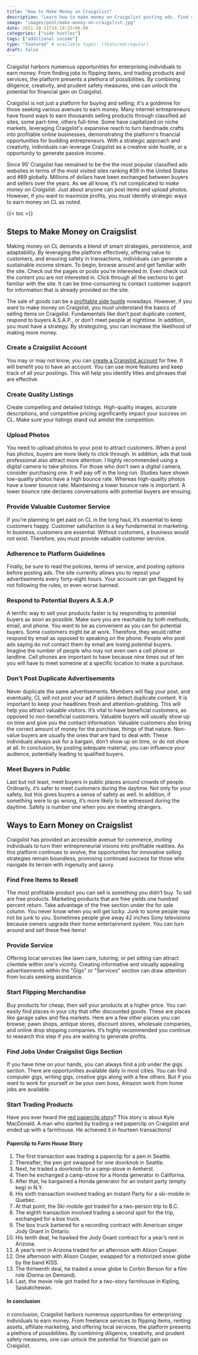 ```yaml
---
title: "How to Make Money on Craigslist"
description: "Learn how to make money on Craigslist posting ads. Find strategies and tips to maximize profits by buying, selling, and trading."
image: "images/post/make-money-on-craigslist.jpg"
date: 2011-10-11T14:19:25+06:00
categories: ["side hustles"]
tags: ["additional income"]
type: "featured" # available types: [featured/regular]
draft: false
---
```


Craigslist harbors numerous opportunities for enterprising individuals to earn money. From finding jobs to flipping items, and trading products and services,  the platform presents a plethora of possibilities. By combining diligence, creativity, and prudent safety measures, one can unlock the potential for financial gain on Craigslist. 

Craigslist is not just a platform for buying and selling; it's a goldmine for those seeking various avenues to earn money. Many internet entrepreneurs have found ways to earn thousands selling products through classified ad sites, some part-time, others full-time. Some have capitalized on niche markets, leveraging Craigslist's expansive reach to turn handmade crafts into profitable online businesses, demonstrating the platform's financial opportunities for budding entrepreneurs. With a strategic approach and creativity, individuals can leverage Craigslist as a creative side hustle, or a opportunity to generate passive income.

Since 95′ Craigslist has remained to be the the most popular classified ads websites in terms of the most visited sites ranking #39 in the United States and #89 globally. Millions of dollars have been exchanged between buyers and sellers over the years. As we all know, it’s not complicated to _make money on Craigslist_. Just about anyone can post items and upload photos. However, if you want to maximize profits, you must identify strategic ways to earn money on CL as noted. 

{{< toc >}}

## Steps to Make Money on Craigslist

Making money on CL demands a blend of smart strategies, persistence, and adaptability. By leveraging the platform effectively, offering value to customers, and ensuring safety in transactions, individuals can generate a sustainable income stream. To begin, browse around and get familiar with the site. Check out the pages or posts you’re interested in. Even check out the content you are not interested in. Click through all the sections to get familiar with the site. It can be time-consuming to contact customer support for information that is already provided on the site.

The sale of goods can be a [profitable side hustle](/blog/creative-side-hustles/) nowadays. However, if you want to make money on Craigslist, you must understand the basics of selling items on Craigslist. Fundamentals like don’t post duplicate content, respond to buyers A.S.A.P., or don’t meet people at nighttime. In addition, you must have a strategy. By strategizing, you can increase the likelihood of making more money.

### Create a Craigslist Account

You may or may not know, you can [create a Craigslist account](https://accounts.craigslist.org/signup/) for free. It will benefit you to have an account. You can use more features and keep track of all your postings. This will help you identify titles and phrases that are effective.

### Create Quality Listings

Create compelling and detailed listings. High-quality images, accurate descriptions, and competitive pricing significantly impact your success on CL. Make sure your listings stand out amidst the competition.

### Upload Photos

You need to upload photos to your post to attract customers. When a post has photos, buyers are more likely to click through. In addition, ads that look professional also attract more attention. I highly recommended using a digital camera to take photos. For those who don’t own a digital camera, consider purchasing one. It will pay off in the long run. Studies have shown low-quality photos have a high bounce rate. Whereas high-quality photos have a lower bounce rate. Maintaining a lower bounce rate is important. A lower bounce rate declares conversations with potential buyers are ensuing.

### Provide Valuable Customer Service

If you’re planning to get paid on CL in the long haul, it’s essential to keep customers happy. Customer satisfaction is a key fundamental in marketing. In business, customers are essential. Without customers, a business would not exist. Therefore, you must provide valuable customer service.

### Adherence to Platform Guidelines

Finally, be sure to read the policies, terms of service, and posting options before posting ads. The site currently allows you to repost your advertisements every forty-eight hours. Your account can get flagged by not following the rules, or even worse banned.

### Respond to Potential Buyers A.S.A.P

A terrific way to sell your products faster is by responding to potential buyers as soon as possible. Make sure you are reachable by both methods, email, and phone. You want to be as convenient as you can for potential buyers. Some customers might be at work. Therefore, they would rather respond by email as opposed to speaking on the phone. People who post ads saying do not contact them by email are losing potential buyers. Imagine the number of people who may not even own a cell phone or landline. Cell phones are important to have because nine times out of ten you will have to meet someone at a specific location to make a purchase.

### Don’t Post Duplicate Advertisements

Never duplicate the same advertisements. Members will flag your post, and eventually, CL will not post your ad if spiders detect duplicate content. It is important to keep your headlines fresh and attention-grabbing. This will help you attract valuable visitors. It’s vital to have beneficial customers, as opposed to non-beneficial customers. Valuable buyers will usually show up on time and give you the contact information. Valuable customers also bring the correct amount of money for the purchase, things of that nature. Non-value buyers are usually the ones that are hard to deal with. These individuals always ask for a bargain, don’t show up on time, or do not show at all. In conclusion, by posting adequate material, you can influence your audience, potentially leading to qualified buyers.

### Meet Buyers in Public

Last but not least, meet buyers in public places around crowds of people. Ordinarily, it’s safer to meet customers during the daytime. Not only for your safety, but this gives buyers a sense of safety as well. In addition, if something were to go wrong, it’s more likely to be witnessed during the daytime. Safety is number one when you are meeting strangers.

## Ways to Earn Money on Craigslist

Craigslist has provided an accessible avenue for commerce, inviting individuals to turn their entrepreneurial visions into profitable realities. As this platform continues to evolve, the opportunities for innovative selling strategies remain boundless, promising continued success for those who navigate its terrain with ingenuity and savvy.

### Find Free Items to Resell

The most profitable product you can sell is something you didn’t buy. To sell are free products. Marketing products that are free yields one hundred percent return. Take advantage of the free section under the for sale column. You never know when you will get lucky. Junk to some people may not be junk to you. Sometimes people give away 42 inches Sony televisions because owners upgrade their home entertainment system. You can turn around and sell these free items!

### Provide Service

Offering local services like lawn care, tutoring, or pet sitting can attract clientele within one's vicinity. Creating informative and visually appealing advertisements within the "Gigs" or "Services" section can draw attention from locals seeking assistance.

### Start Flipping Merchandise

Buy products for cheap, then sell your products at a higher price. You can easily find places in your city that offer discounted goods. These are places like garage sales and flea markets. Here are a few other places you can browse; pawn shops, antique stores, discount stores, wholesale companies, and online drop shipping companies. It’s highly recommended you continue to research this step if you are waiting to generate profits.

### Find Jobs Under Craigslist Gigs Section

If you have time on your hands, you can always find a job under the gigs section. There are opportunities available daily in most cities. You can find computer gigs, writing gigs, creative gigs along with a few others. But if you want to work for yourself or be your own boss, Amazon work from home jobs are available.

### Start Trading Products

Have you ever heard the [red paperclip story](https://en.wikipedia.org/wiki/One_red_paperclip)? This story is about Kyle MacDonald. A man who started by trading a red paperclip on Craigslist and ended up with a farmhouse. He achieved it in fourteen transactions!

#### Paperclip to Farm House Story

1. The first transaction was trading a paperclip for a pen in Seattle.
2. Thereafter, the pen got swapped for one doorknob in Seattle.
3. Next, he traded a doorknob for a camp-stove in Amherst.
4. Then he exchanged a camp-stove for a Honda generator in California.
5. After that, he bargained a Honda generator for an instant party (empty keg) in N.Y.
6. His sixth transaction involved trading an Instant Party for a ski-mobile in Quebec.
7. At that point, the Ski-mobile got traded for a two-person trip to B.C.
8. The eighth transaction involved trading a second spot for the trip, exchanged for a box truck.
9. The box truck bartered for a recording contract with American singer Jody Gnant in Ontario.
10. His tenth deal, he hawked the Jody Gnant contract for a year’s rent in Arizona.
11. A year’s rent in Arizona traded for an afternoon with Alison Cooper.
12. One afternoon with Alison Cooper, swapped for a motorized snow globe by the band KISS.
13. The thirteenth deal, he traded a snow globe to Corbin Berson for a film role (Donna on Demand).
14. Last, the movie role got traded for a two-story farmhouse in Kipling, Saskatchewan.

#### In conclusion
n conclusion, Craigslist harbors numerous opportunities for enterprising individuals to earn money. From freelance services to flipping items, renting assets, affiliate marketing, and offering local services, the platform presents a plethora of possibilities. By combining diligence, creativity, and prudent safety measures, one can unlock the potential for financial gain on Craigslist.

